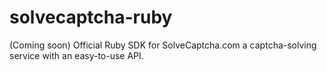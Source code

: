 # solvecaptcha-ruby
(Coming soon) Official Ruby SDK for SolveCaptcha.com a captcha-solving service with an easy-to-use API.
